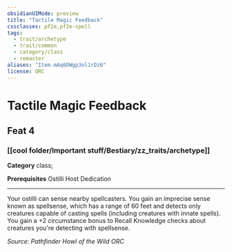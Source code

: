 ```yaml
---
obsidianUIMode: preview
title: "Tactile Magic Feedback"
cssclasses: pf2e,pf2e-spell
tags:
  - trait/archetype
  - trait/common
  - category/class
  - remaster
aliases: "Item.mAq6DWgp3ol1rDz6"
license: ORC
---
```

# Tactile Magic Feedback
## Feat 4
### [[cool folder/Important stuff/Bestiary/zz_traits/archetype]]

**Category** class; 



**Prerequisites** Ostilli Host Dedication
* * *
Your ostilli can sense nearby spellcasters. You gain an imprecise sense known as spellsense, which has a range of 60 feet and detects only creatures capable of casting spells (including creatures with innate spells). You gain a +2 circumstance bonus to Recall Knowledge checks about creatures you're detecting with spellsense.

*Source: Pathfinder Howl of the Wild*
*ORC*